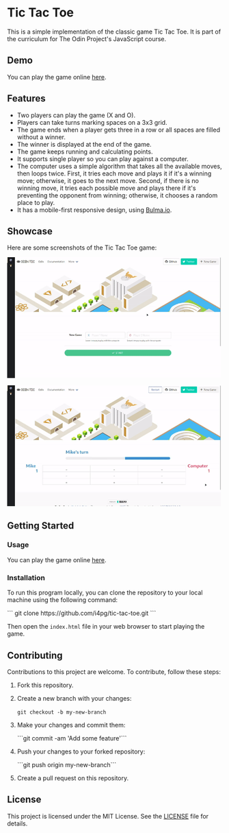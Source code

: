 </p>
<h1>Tic Tac Toe</h1>
<p>This is a simple implementation of the classic game Tic Tac Toe. It is part of the curriculum for The Odin Project's
  JavaScript course.</p>
<h2>Demo</h2>
<p>You can play the game online <a href="https://i4pg.github.io/tic-tac-toe/" target="_new">here</a>.</p>
<h2>Features</h2>
<ul>
  <li>Two players can play the game (X and O).</li>
  <li>Players can take turns marking spaces on a 3x3 grid.</li>
  <li>The game ends when a player gets three in a row or all spaces are filled without a winner.</li>
  <li>The winner is displayed at the end of the game.</li>
  <li>The game keeps running and calculating points.</li>
  <li>It supports single player so you can play against a computer.</li>
  <li>The computer uses a simple algorithm that takes all the available moves, then loops twice. First, it tries each
    move and plays it if it's a winning move; otherwise, it goes to the next move. Second, if there is no winning move,
    it tries each possible move and plays there if it's preventing the opponent from winning; otherwise, it chooses a
    random place to play.</li>
  <li>It has a mobile-first responsive design, using <a href="https://bulma.io/" target="_new">Bulma.io</a>.</li>
</ul>
<h2>Showcase</h2>
<p>Here are some screenshots of the Tic Tac Toe game:</p>
<p><img src="./assest/showcase/cp1.gif" width="500px" /></p>
<p><img src="./assest/showcase/multi.gif" width="500px" /></p>
<h2>Getting Started</h2>
<h3>Usage</h3>
<p>You can play the game online <a href="https://i4pg.github.io/tic-tac-toe/" target="_new">here</a>.</p>
<h3>Installation</h3>
<p>To run this program locally, you can clone the repository to your local machine using the following command:</p>
```
git clone https://github.com/i4pg/tic-tac-toe.git
```
<p>Then open the <code>index.html</code> file in your web browser to start playing the game.</p>
<h2>Contributing</h2>
<p>Contributions to this project are welcome. To contribute, follow these steps:</p>
<ol>
  <li>
    <p>Fork this repository.</p>
  </li>
  <li>
    <p>Create a new branch with your changes:</p>
<code class="!whitespace-pre hljs language-javascript">git checkout -b my-<span class="hljs-keyword">new</span>-branch
</code>
  </li>
  <li>
    <p>Make your changes and commit them:</p>
    ```git commit -am 'Add some feature'```
  </li>
  <li>
    <p>Push your changes to your forked repository:</p>
    ```git push origin my-new-branch```
  </li>
  <li>
    <p>Create a pull request on this repository.</p>
  </li>
</ol>
<h2>License</h2>
<p>This project is licensed under the MIT License. See the <a href="LICENSE" target="_new">LICENSE</a> file for details.
</p>
</div>
